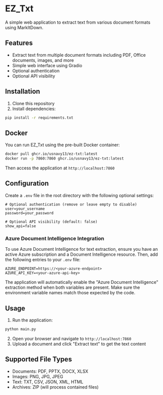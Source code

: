 # EZ_Txt

A simple web application to extract text from various document formats using MarkItDown.

## Features

- Extract text from multiple document formats including PDF, Office documents, images, and more
- Simple web interface using Gradio
- Optional authentication
- Optional API visibility

## Installation

1. Clone this repository
2. Install dependencies:
```bash
pip install -r requirements.txt
```

## Docker

You can run EZ_Txt using the pre-built Docker container:

```bash
docker pull ghcr.io/usnavy13/ez-txt:latest
docker run -p 7860:7860 ghcr.io/usnavy13/ez-txt:latest
```

Then access the application at `http://localhost:7860`

## Configuration

Create a `.env` file in the root directory with the following optional settings:

```env
# Optional authentication (remove or leave empty to disable)
user=your_username
password=your_password

# Optional API visibility (default: false)
show_api=false
```

### Azure Document Intelligence Integration

To use Azure Document Intelligence for text extraction, ensure you have an active Azure subscription and a Document Intelligence resource. Then, add the following entries to your `.env` file:

```env
AZURE_ENDPOINT=https://<your-azure-endpoint>
AZURE_API_KEY=<your-azure-api-key>
```

The application will automatically enable the "Azure Document Intelligence" extraction method when both variables are present. Make sure the environment variable names match those expected by the code.

## Usage

1. Run the application:
```bash
python main.py
```

2. Open your browser and navigate to `http://localhost:7860`
3. Upload a document and click "Extract text" to get the text content

## Supported File Types

- Documents: PDF, PPTX, DOCX, XLSX
- Images: PNG, JPG, JPEG
- Text: TXT, CSV, JSON, XML, HTML
- Archives: ZIP (will process contained files)

